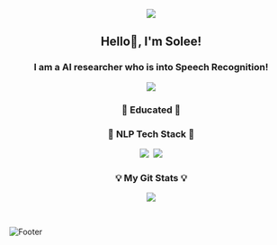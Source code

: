 <p align="center">
  <img src="https://capsule-render.vercel.app/api?type=waving&color=auto&height=200&section=header&text=Nice2MeetU%20😄&fontSize=50&animation=twinkling"/>
</p>

<h2 align="center"> Hello👋, I'm Solee!</h2>
<h3 align="center">I am a AI researcher who is into Speech Recognition!</h3>
<p align="center">
  <a href="https://velog.io/@ingsol"><img src="https://img.shields.io/badge/Blog-20C997?style=flat&logo=Velog&logoColor=white"/></a>
  <br/>
</p>

<h3 align="center">📖 Educated 📖</h3>
<p align="center">
  
</p>

<h3 align="center">🥕 NLP Tech Stack 🥕</h3>
<p align="center">
  <img src="https://img.shields.io/badge/Python-3776AB?style=flat&logo=Python&logoColor=white"/></a>&nbsp
  <img src="https://img.shields.io/badge/PyTorch-EE4C2C?style=flat&logo=PyTorch&logoColor=white"/>
</p>

<h3 align="center">💡 My Git Stats 💡</h3>
<p align="center">
  <a href="https://github.com/solee0022">
    <img align="center" src="https://github-readme-stats.vercel.app/api?username=solee0022&&hide=stars,contribs&count_private=true&show_icons=true&include_all_commits=true&theme=radical" />
  </a>
</p>
<br>

![Footer](https://capsule-render.vercel.app/api?type=waving&color=auto&height=100&section=footer)
